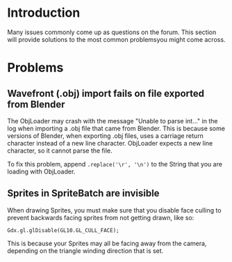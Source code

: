 # Introduction #

Many issues commonly come up as questions on the forum. This section will provide solutions to the most common problemsyou might come across.

# Problems #

## Wavefront (.obj) import fails on file exported from Blender ##

The ObjLoader may crash with the message "Unable to parse int..." in the log when importing a .obj file that came from Blender.  This is because some versions of Blender, when exporting .obj files, uses a carriage return character instead of a new line character. ObjLoader expects a new line character, so it cannot parse the file.

To fix this problem, append `.replace('\r', '\n')` to the String that you are loading with ObjLoader.

## Sprites in SpriteBatch are invisible ##

When drawing Sprites, you must make sure that you disable face culling to prevent backwards facing sprites from not getting drawn, like so:

`Gdx.gl.glDisable(GL10.GL_CULL_FACE);`

This is because your Sprites may all be facing away from the camera, depending on the triangle winding direction that is set.